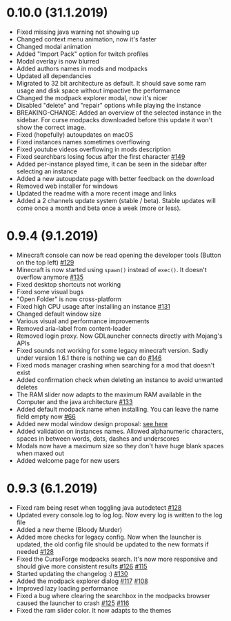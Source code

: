 # 0.10.0 (31.1.2019)
- Fixed missing java warning not showing up
- Changed context menu animation, now it's faster
- Changed modal animation
- Added "Import Pack" option for twitch profiles
- Modal overlay is now blurred
- Added authors names in mods and modpacks
- Updated all dependancies
- Migrated to 32 bit architecture as default. It should save some ram usage and disk space without impactive the performance
- Changed the modpack explorer modal, now it's nicer
- Disabled "delete" and "repair" options while playing the instance
- BREAKING-CHANGE: Added an overview of the selected instance in the sidebar. For curse modpacks downloaded before this update it won't show the correct image.
- Fixed (hopefully) autoupdates on macOS
- Fixed instances names sometimes overflowing
- Fixed youtube videos overflowing in mods description
- Fixed searchbars losing focus after the first character [#149](https://github.com/gorilla-devs/GDLauncher/issues/149)
- Added per-instance played time, it can be seen in the sidebar after selecting an instance
- Added a new autoupdate page with better feedback on the download
- Removed web installer for windows
- Updated the readme with a more recent image and links
- Added a 2 channels update system (stable / beta). Stable updates will come once a month and beta once a week (more or less).


# 0.9.4 (9.1.2019)
- Minecraft console can now be read opening the developer tools (Button on the top left) [#129](https://github.com/gorilla-devs/GDLauncher/issues/129)
- Minecraft is now started using `spawn()` instead of `exec()`. It doesn't overflow anymore [#135](https://github.com/gorilla-devs/GDLauncher/issues/135)
- Fixed desktop shortcuts not working
- Fixed some visual bugs
- "Open Folder" is now cross-platform
- Fixed high CPU usage after installing an instance [#131](https://github.com/gorilla-devs/GDLauncher/issues/131)
- Changed default window size
- Various visual and performance improvements
- Removed aria-label from content-loader
- Removed login proxy. Now GDLauncher connects directly with Mojang's APIs
- Fixed sounds not working for some legacy minecraft version. Sadly under version 1.6.1 there is nothing we can do [#146](https://github.com/gorilla-devs/GDLauncher/issues/146)
- Fixed mods manager crashing when searching for a mod that doesn't exist 
- Added confirmation check when deleting an instance to avoid unwanted deletes
- The RAM slider now adapts to the maximum RAM available in the Computer and the java architecture [#133](https://github.com/gorilla-devs/GDLauncher/issues/133)
- Added default modpack name when installing. You can leave the name field empty now [#66](https://github.com/gorilla-devs/GDLauncher/issues/66)
- Added new modal window design proposal: [see here](https://imgur.com/gallery/A8JRrI4)
- Added validation on instances names. Allowed alphanumeric characters, spaces in between words, dots, dashes and underscores
- Modals now have a maximum size so they don't have huge blank spaces when maxed out
- Added welcome page for new users

# 0.9.3 (6.1.2019)
- Fixed ram being reset when toggling java autodetect [#128](https://github.com/gorilla-devs/GDLauncher/issues/128)
- Updated every console.log to log.log. Now every log is written to the log file
- Added a new theme (Bloody Murder)
- Added more checks for legacy config. Now when the launcher is updated, the old config file should be updated to the new formats if needed [#128](https://github.com/gorilla-devs/GDLauncher/issues/128)
- Fixed the CurseForge modpacks search. It's now more responsive and should give more consistent results [#126](https://github.com/gorilla-devs/GDLauncher/issues/126) [#115](https://github.com/gorilla-devs/GDLauncher/issues/115)
- Started updating the changelog :) [#130](https://github.com/gorilla-devs/GDLauncher/issues/130)
- Added the modpack explorer dialog [#117](https://github.com/gorilla-devs/GDLauncher/issues/117) [#108](https://github.com/gorilla-devs/GDLauncher/issues/108)
- Improved lazy loading performance
- Fixed a bug where clearing the searchbox in the modpacks browser caused the launcher to crash [#125](https://github.com/gorilla-devs/GDLauncher/issues/125) [#116](https://github.com/gorilla-devs/GDLauncher/issues/116)
- Fixed the ram slider color. It now adapts to the themes